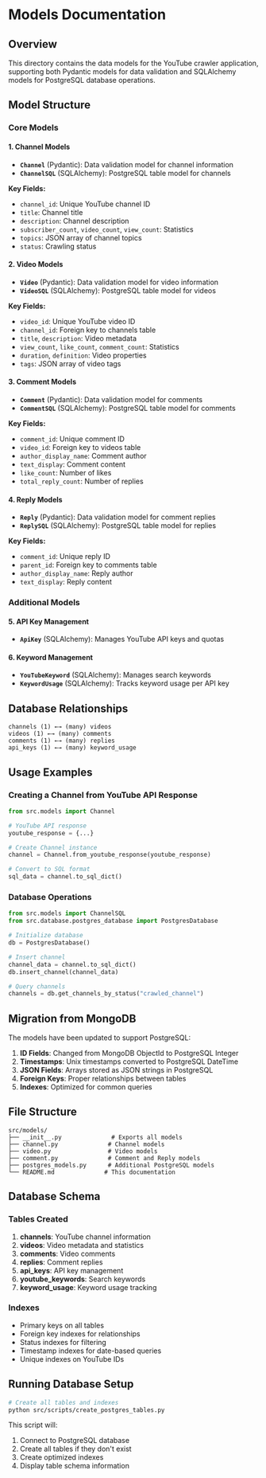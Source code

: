 # Models Documentation

## Overview

This directory contains the data models for the YouTube crawler application, supporting both Pydantic models for data validation and SQLAlchemy models for PostgreSQL database operations.

## Model Structure

### Core Models

#### 1. Channel Models
- **`Channel`** (Pydantic): Data validation model for channel information
- **`ChannelSQL`** (SQLAlchemy): PostgreSQL table model for channels

**Key Fields:**
- `channel_id`: Unique YouTube channel ID
- `title`: Channel title
- `description`: Channel description
- `subscriber_count`, `video_count`, `view_count`: Statistics
- `topics`: JSON array of channel topics
- `status`: Crawling status

#### 2. Video Models
- **`Video`** (Pydantic): Data validation model for video information
- **`VideoSQL`** (SQLAlchemy): PostgreSQL table model for videos

**Key Fields:**
- `video_id`: Unique YouTube video ID
- `channel_id`: Foreign key to channels table
- `title`, `description`: Video metadata
- `view_count`, `like_count`, `comment_count`: Statistics
- `duration`, `definition`: Video properties
- `tags`: JSON array of video tags

#### 3. Comment Models
- **`Comment`** (Pydantic): Data validation model for comments
- **`CommentSQL`** (SQLAlchemy): PostgreSQL table model for comments

**Key Fields:**
- `comment_id`: Unique comment ID
- `video_id`: Foreign key to videos table
- `author_display_name`: Comment author
- `text_display`: Comment content
- `like_count`: Number of likes
- `total_reply_count`: Number of replies

#### 4. Reply Models
- **`Reply`** (Pydantic): Data validation model for comment replies
- **`ReplySQL`** (SQLAlchemy): PostgreSQL table model for replies

**Key Fields:**
- `comment_id`: Unique reply ID
- `parent_id`: Foreign key to comments table
- `author_display_name`: Reply author
- `text_display`: Reply content

### Additional Models

#### 5. API Key Management
- **`ApiKey`** (SQLAlchemy): Manages YouTube API keys and quotas

#### 6. Keyword Management
- **`YouTubeKeyword`** (SQLAlchemy): Manages search keywords
- **`KeywordUsage`** (SQLAlchemy): Tracks keyword usage per API key

## Database Relationships

```
channels (1) ←→ (many) videos
videos (1) ←→ (many) comments
comments (1) ←→ (many) replies
api_keys (1) ←→ (many) keyword_usage
```

## Usage Examples

### Creating a Channel from YouTube API Response

```python
from src.models import Channel

# YouTube API response
youtube_response = {...}

# Create Channel instance
channel = Channel.from_youtube_response(youtube_response)

# Convert to SQL format
sql_data = channel.to_sql_dict()
```

### Database Operations

```python
from src.models import ChannelSQL
from src.database.postgres_database import PostgresDatabase

# Initialize database
db = PostgresDatabase()

# Insert channel
channel_data = channel.to_sql_dict()
db.insert_channel(channel_data)

# Query channels
channels = db.get_channels_by_status("crawled_channel")
```

## Migration from MongoDB

The models have been updated to support PostgreSQL:

1. **ID Fields**: Changed from MongoDB ObjectId to PostgreSQL Integer
2. **Timestamps**: Unix timestamps converted to PostgreSQL DateTime
3. **JSON Fields**: Arrays stored as JSON strings in PostgreSQL
4. **Foreign Keys**: Proper relationships between tables
5. **Indexes**: Optimized for common queries

## File Structure

```
src/models/
├── __init__.py              # Exports all models
├── channel.py              # Channel models
├── video.py                # Video models
├── comment.py              # Comment and Reply models
├── postgres_models.py      # Additional PostgreSQL models
└── README.md              # This documentation
```

## Database Schema

### Tables Created

1. **channels**: YouTube channel information
2. **videos**: Video metadata and statistics
3. **comments**: Video comments
4. **replies**: Comment replies
5. **api_keys**: API key management
6. **youtube_keywords**: Search keywords
7. **keyword_usage**: Keyword usage tracking

### Indexes

- Primary keys on all tables
- Foreign key indexes for relationships
- Status indexes for filtering
- Timestamp indexes for date-based queries
- Unique indexes on YouTube IDs

## Running Database Setup

```bash
# Create all tables and indexes
python src/scripts/create_postgres_tables.py
```

This script will:
1. Connect to PostgreSQL database
2. Create all tables if they don't exist
3. Create optimized indexes
4. Display table schema information 